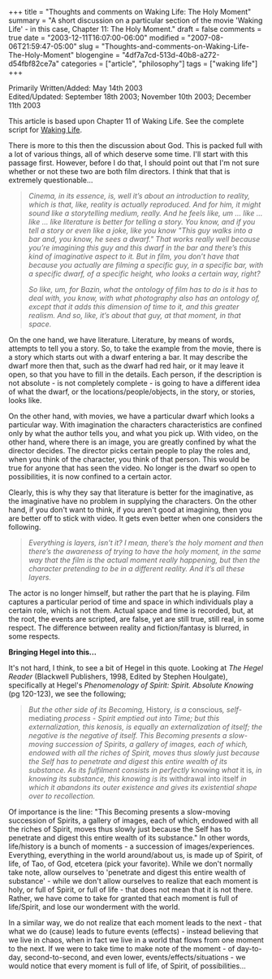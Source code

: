 +++
title = "Thoughts and comments on Waking Life: The Holy Moment"
summary = "A short discussion on a particular section of the movie 'Waking Life' - in this case, Chapter 11: The Holy Moment."
draft = false
comments = true
date = "2003-12-11T16:07:00-06:00"
modified = "2007-08-06T21:59:47-05:00"
slug = "Thoughts-and-comments-on-Waking-Life-The-Holy-Moment"
blogengine = "4df7a7cd-513d-40b8-a272-d54fbf82ce7a"
categories = ["article", "philosophy"]
tags = ["waking life"]
+++

<div class="WPArticleInfo">
<p>
Primarily Written/Added: May 14th 2003<br />
Edited/Updated: September 18th 2003; November 10th 2003; December 11th 2003
</p>
</div>
<p>
This article is based upon Chapter 11 of Waking Life.  See the complete script for <a href="/waking-life-transcript-with-revisions/">Waking Life</a>.
</p>
<p>
There is more to this then the discussion about God. This is packed full with a lot of various things, all of which deserve some time. I&#39;ll start with this passage first. However, before I do that, I should point out that I&#39;m not sure whether or not these two are both film directors. I think that that is extremely questionable...
</p>
<blockquote>
	<p>
	<em>Cinema, in its essence, is, well it&rsquo;s about an introduction to reality, which is that, like, reality is actually reproduced. And for him, it might sound like a storytelling medium, really. And he feels like, um &hellip; like &hellip; like &hellip; like literature is better for telling a story. You know, and if you tell a story or even like a joke, like you know &quot;This guy walks into a bar and, you know, he sees a dwarf.&quot; That works really well because you&rsquo;re imagining this guy and this dwarf in the bar and there&rsquo;s this kind of imaginative aspect to it. But in film, you don&rsquo;t have that because you actually are filming a specific guy, in a specific bar, with a specific dwarf, of a specific height, who looks a certain way, right?</em>
	</p>
	<p>
	<em>So like, um, for Bazin, what the ontology of film has to do is it has to deal with, you know, with what photography also has an ontology of, except that it adds this dimension of time to it, and this greater realism. And so, like, it&rsquo;s about that guy, at that moment, in that space.</em>
	</p>
</blockquote>
<p>
On the one hand, we have literature. Literature, by means of words, attempts to tell you a story. So, to take the example from the movie, there is a story which starts out with a dwarf entering a bar. It may describe the dwarf more then that, such as the dwarf had red hair, or it may leave it open, so that you have to fill in the details. Each person, if the description is not absolute - is not completely complete - is going to have a different idea of what the dwarf, or the locations/people/objects, in the story, or stories, looks like.
</p>
<p>
On the other hand, with movies, we have a particular dwarf which looks a particular way. With imagination the characters characteristics are confined only by what the author tells you, and what you pick up. With video, on the other hand, where there is an image, you are greatly confined by what the director decides. The director picks certain people to play the roles and, when you think of the character, you think of that person. This would be true for anyone that has seen the video. No longer is the dwarf so open to possibilities, it is now confined to a certain actor.
</p>
<p>
Clearly, this is why they say that literature is better for the imaginative, as the imaginative have no problem in supplying the characters. On the other hand, if you don&#39;t want to think, if you aren&#39;t good at imagining, then you are better off to stick with video. It gets even better when one considers the following.
</p>
<blockquote>
	<p>
	<em>Everything is layers, isn&#39;t it? I mean, there&rsquo;s the holy moment and then there&rsquo;s the awareness of trying to have the holy moment, in the same way that the film is the actual moment really happening, but then the character pretending to be in a different reality. And it&rsquo;s all these layers.</em>
	</p>
</blockquote>
<p>
The actor is no longer himself, but rather the part that he is playing. Film captures a particular period of time and space in which individuals play a certain role, which is not them. Actual space and time is recorded, but, at the root, the events are scripted, are false, yet are still true, still real, in some respect. The difference between reality and fiction/fantasy is blurred, in some respects.
</p>
<p>
<strong>Bringing Hegel into this...</strong>
</p>
<p>
It&#39;s not hard, I think, to see a bit of Hegel in this quote. Looking at <em>The Hegel Reader</em> (Blackwell Publishers, 1998, Edited by Stephen Houlgate), specifically at Hegel&#39;s <em>Phenomenology of Spirit: Spirit. Absolute Knowing</em> (pg 120-123), we see the following;
</p>
<blockquote>
	<p>
	<em>But the other side of its Becoming, </em>History<em>, is a  </em>conscious<em>, self-</em>mediating<em> process - Spirit emptied out into  Time; but this externalization, this kenosis, is equally an externalization of  itself; the negative is the negative of itself. This Becoming presents a  slow-moving succession of Spirits, a gallery of images, each of which, endowed  with all the riches of Spirit, moves thus slowly just because the Self has to  penetrate and digest this entire wealth of its substance. As its fulfilment  consists in perfectly </em>knowing<em> what </em>it is<em>, in knowing its  substance, this knowing is its </em>withdrawal into itself<em> in which it  abandons its outer existence and gives its existential shape over to  recollection.</em>
	</p>
</blockquote>
<p>
Of importance is the line: &quot;This Becoming presents a slow-moving succession of Spirits, a gallery of images, each of which, endowed with all the riches of Spirit, moves thus slowly just because the Self has to penetrate and digest this entire wealth of its substance.&quot; In other words, life/history is a bunch of moments - a succession of images/experiences. Everything, everything in the world around/about us, is made up of Spirit, of life, of Tao, of God, etcetera (pick your favorite). While we don&#39;t normally take note, allow ourselves to &#39;penetrate and digest this entire wealth of substance&#39; - while we don&#39;t allow ourselves to realize that each moment is holy, or full of Spirit, or full of life - that does not mean that it is not there. Rather, we have come to take for granted that each moment is full of life/Spirit, and lose our wonderment with the world.
</p>
<p>
In a similar way, we do not realize that each moment leads to the next - that what we do (cause) leads to future events (effects) - instead believing that we live in chaos, when in fact we live in a world that flows from one moment to the next. If we were to take time to make note of the moment - of day-to-day, second-to-second, and even lower, events/effects/situations - we would notice that every moment is full of life, of Spirit, of possibilities...
</p>


